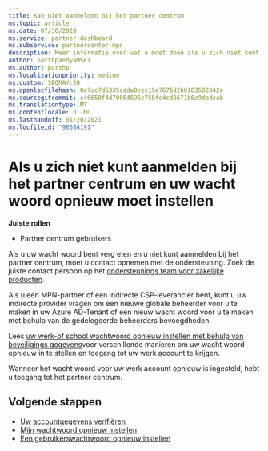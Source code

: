 ```yaml
---
title: Kan niet aanmelden bij het partner centrum
ms.topic: article
ms.date: 07/30/2020
ms.service: partner-dashboard
ms.subservice: partnercenter-mpn
description: Meer informatie over wat u moet doen als u zich niet kunt aanmelden bij het partner centrum. u vindt hier informatie over het opnieuw instellen van het wacht woord voor het wacht woord of het school account als u het hebt verg eten.
author: parthpandyaMSFT
ms.author: parthp
ms.localizationpriority: medium
ms.custom: SEOMAY.20
ms.openlocfilehash: 0a7cc7d6335cdda0cec19a7676d2b6103592842e
ms.sourcegitcommit: c46658f4d70004596e758fe4cd8671b6e9dadeab
ms.translationtype: MT
ms.contentlocale: nl-NL
ms.lasthandoff: 01/20/2021
ms.locfileid: "98584191"
---
```

# <a name="if-you-cant-sign-into-partner-center-and-need-to-reset-your-password"></a>Als u zich niet kunt aanmelden bij het partner centrum en uw wacht woord opnieuw moet instellen

**Juiste rollen**

- Partner centrum gebruikers

Als u uw wacht woord bent verg eten en u niet kunt aanmelden bij het partner centrum, moet u contact opnemen met de ondersteuning. Zoek de juiste contact persoon op het [ondersteunings team voor zakelijke producten](/microsoft-365/admin/contact-support-for-business-products). 

Als u een MPN-partner of een indirecte CSP-leverancier bent, kunt u uw indirecte provider vragen om een nieuwe globale beheerder voor u te maken in uw Azure AD-Tenant of een nieuw wacht woord voor u te maken met behulp van de gedelegeerde beheerders bevoegdheden. 

Lees [uw werk-of school wachtwoord opnieuw instellen met behulp van beveiligings gegevens](/azure/active-directory/user-help/active-directory-passwords-update-your-own-password#how-to-change-your-password)voor verschillende manieren om uw wacht woord opnieuw in te stellen en toegang tot uw werk account te krijgen.

Wanneer het wacht woord voor uw werk account opnieuw is ingesteld, hebt u toegang tot het partner centrum. 

## <a name="next-steps"></a>Volgende stappen

- [Uw accountgegevens verifiëren](verification-responses.md)
- [Mijn wachtwoord opnieuw instellen](reset-my-pasword.md)
- [Een gebruikerswachtwoord opnieuw instellen](reset-a-user-password.md)